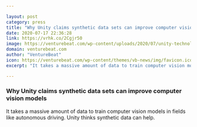 ```yaml
---

layout: post
category: press
title: "Why Unity claims synthetic data sets can improve computer vision models"
date: 2020-07-17 22:36:28
link: https://vrhk.co/2Cgjr50
image: https://venturebeat.com/wp-content/uploads/2020/07/unity-technologies-transform-2020-romero.jpg?w=1200&strip=all
domain: venturebeat.com
author: "VentureBeat"
icon: https://venturebeat.com/wp-content/themes/vb-news/img/favicon.ico
excerpt: "It takes a massive amount of data to train computer vision models in fields like autonomous driving. Unity thinks synthetic data can help."

---
```


### Why Unity claims synthetic data sets can improve computer vision models

It takes a massive amount of data to train computer vision models in fields like autonomous driving. Unity thinks synthetic data can help.